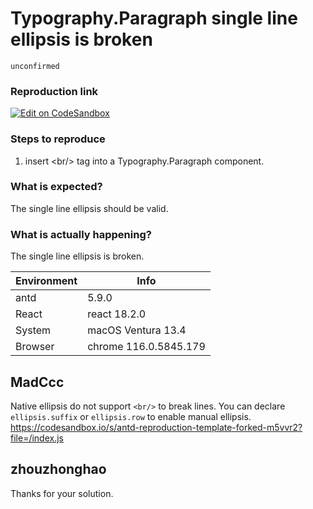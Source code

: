 # Typography.Paragraph single line ellipsis is broken

`unconfirmed`

### Reproduction link

[![Edit on CodeSandbox](https://codesandbox.io/static/img/play-codesandbox.svg)](https://codesandbox.io/s/antd-reproduction-template-forked-8jhtkj)

### Steps to reproduce

1. insert &lt;br/&gt; tag into a Typography.Paragraph component.

### What is expected?

The single line ellipsis should be valid.

### What is actually happening?

The single line ellipsis is broken.

| Environment | Info                  |
| ----------- | --------------------- |
| antd        | 5.9.0                 |
| React       | react 18.2.0          |
| System      | macOS Ventura 13.4    |
| Browser     | chrome 116.0.5845.179 |

<!-- generated by ant-design-issue-helper. DO NOT REMOVE -->

## MadCcc

Native ellipsis do not support `<br/>` to break lines. You can declare `ellipsis.suffix` or `ellipsis.row` to enable manual ellipsis.
https://codesandbox.io/s/antd-reproduction-template-forked-m5vvr2?file=/index.js

## zhouzhonghao

Thanks for your solution.

